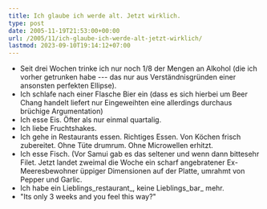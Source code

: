 ```yaml
---
title: Ich glaube ich werde alt. Jetzt wirklich.
type: post
date: 2005-11-19T21:53:00+00:00
url: /2005/11/ich-glaube-ich-werde-alt-jetzt-wirklich/
lastmod: 2023-09-10T19:14:12+07:00
---
```

  * Seit drei Wochen trinke ich nur noch 1/8 der Mengen an Alkohol (die ich vorher getrunken habe --- das nur aus Verständnisgründen einer ansonsten perfekten Ellipse).
  * Ich schlafe nach einer Flasche Bier ein (dass es sich hierbei um Beer Chang handelt liefert nur Eingeweihten eine allerdings durchaus brüchige Argumentation)
  * Ich esse Eis. Öfter als nur einmal quartalig.
  * Ich liebe Fruchtshakes.
  * Ich gehe in Restaurants essen. Richtiges Essen. Von Köchen frisch zubereitet. Ohne Tüte drumrum. Ohne Microwellen erhitzt.
  * Ich esse Fisch. (Vor Samui gab es das seltener und wenn dann bittesehr Filet. Jetzt landet zweimal die Woche ein scharf angebratener Ex-Meeresbewohner üppiger Dimensionen auf der Platte, umrahmt von Pepper und Garlic.
  * Ich habe ein Lieblings_restaurant_, keine Lieblings_bar_ mehr.
  * "Its only 3 weeks and you feel this way?"

